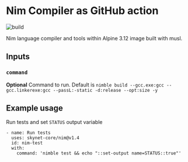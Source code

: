 # Nim Compiler as GitHub action

![build](https://img.shields.io/github/workflow/status/skynet-core/nim/main?style=for-the-badge)

Nim language compiler and tools within Alpine 3.12 image built with musl.

## Inputs

### `command`

**Optional** Command to run. Default is `nimble build --gcc.exe:gcc --gcc.linkerexe:gcc --passL:-static -d:release --opt:size -y`

## Example usage

Run tests and set `STATUS` output variable

    - name: Run tests
      uses: skynet-core/nim@v1.4
      id: nim-test
      with:
        command: 'nimble test && echo "::set-output name=STATUS::true"'